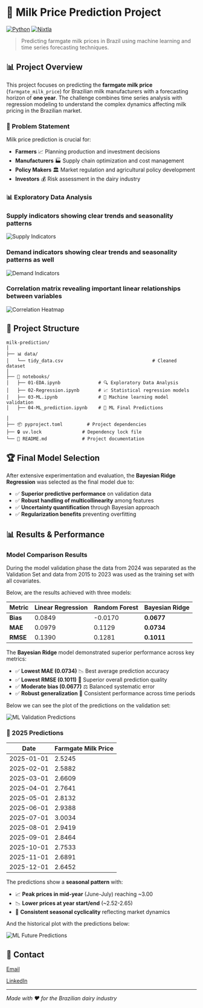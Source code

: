 # 🥛 Milk Price Prediction Project

[![Python](https://img.shields.io/badge/python-v3.8+-blue.svg)](https://www.python.org/downloads/)
[![Nixtla](https://img.shields.io/badge/Powered%20by-Nixtla-orange.svg)](https://nixtla.github.io/mlforecast/)

> Predicting farmgate milk prices in Brazil using machine learning and time series forecasting techniques.

## 📊 Project Overview

This project focuses on predicting the **farmgate milk price** (`farmgate_milk_price`) for Brazilian milk manufacturers with a forecasting horizon of **one year**. The challenge combines time series analysis with regression modeling to understand the complex dynamics affecting milk pricing in the Brazilian market.

### 🎯 Problem Statement

Milk price prediction is crucial for:
- **Farmers** 📈 Planning production and investment decisions
- **Manufacturers** 🏭 Supply chain optimization and cost management  
- **Policy Makers** 🏛️ Market regulation and agricultural policy development
- **Investors** 💰 Risk assessment in the dairy industry

### 📊 Exploratory Data Analysis

### Supply indicators showing clear trends and seasonality patterns
![Supply Indicators](assets/EDA-01.png)


### Demand indicators showing clear trends and seasonality patterns as well 
![Demand Indicators](assets/EDA-02.png)

### Correlation matrix revealing important linear relationships between variables
![Correlation Heatmap](assets/heatmap.png)

## 📁 Project Structure

```
milk-prediction/
│
├── 📊 data/
│   └── tidy_data.csv                                 # Cleaned dataset
│
├── 📓 notebooks/
│   ├── 01-EDA.ipynb              # 🔍 Exploratory Data Analysis
│   ├── 02-Regression.ipynb       # 📈 Statistical regression models
│   ├── 03-ML.ipynb               # 🤖 Machine learning model validation 
│   ├── 04-ML_prediction.ipynb    # 🤖 ML Final Predictions 

│
├── 📦 pyproject.toml         # Project dependencies
├── 🔒 uv.lock               # Dependency lock file
└── 📖 README.md             # Project documentation
```

## 🏆 Final Model Selection

After extensive experimentation and evaluation, the **Bayesian Ridge Regression** was selected as the final model due to:

- ✅ **Superior predictive performance** on validation data
- ✅ **Robust handling of multicollinearity** among features  
- ✅ **Uncertainty quantification** through Bayesian approach
- ✅ **Regularization benefits** preventing overfitting

## 📊 Results & Performance

### Model Comparison Results

During the model validation phase the data from 2024 was separated as the Validation Set and data from 2015 to 2023 was used as the training set with all covariates.

Below, are the results achieved with three models:

| Metric | Linear Regression | Random Forest | Bayesian Ridge |
|--------|------------------|---------------|----------------|
| **Bias** | 0.0849 | -0.0170 | **0.0677** |
| **MAE** | 0.0979 | 0.1129 | **0.0734** |
| **RMSE** | 0.1390 | 0.1281 | **0.1011** |

The **Bayesian Ridge** model demonstrated superior performance across key metrics:
- ✅ **Lowest MAE (0.0734)** 📉 Best average prediction accuracy
- ✅ **Lowest RMSE (0.1011)** 🎯 Superior overall prediction quality  
- ✅ **Moderate bias (0.0677)** ⚖️ Balanced systematic error
- ✅ **Robust generalization** 💪 Consistent performance across time periods

Below we can see the plot of the predictions on the validation set:

![ML Validation Predictions](assets/ML-model-validation.png)

### 🔮 2025 Predictions

| Date | Farmgate Milk Price |
|------|---------------------|
| 2025-01-01 | 2.5245 |
| 2025-02-01 | 2.5882 |
| 2025-03-01 | 2.6609 |
| 2025-04-01 | 2.7641 |
| 2025-05-01 | 2.8132 |
| 2025-06-01 | 2.9388 |
| 2025-07-01 | 3.0034 |
| 2025-08-01 | 2.9419 |
| 2025-09-01 | 2.8464 |
| 2025-10-01 | 2.7533 |
| 2025-11-01 | 2.6891 |
| 2025-12-01 | 2.6452 |

The predictions show a **seasonal pattern** with:
- 📈 **Peak prices in mid-year** (June-July) reaching ~3.00
- 📉 **Lower prices at year start/end** (~2.52-2.65)
- 🔄 **Consistent seasonal cyclicality** reflecting market dynamics  

And the historical plot with the predictions below:

![ML Future Predictions](assets/ML-Final-Predictions.png)

## 📧 Contact

[Email](heitor.c.pinheiro@hotmail.com)

[LinkedIn](https://www.linkedin.com/in/heitor-cp/)

---
*Made with ❤️ for the Brazilian dairy industry*
